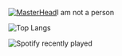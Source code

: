 [![MasterHead](https://files.catbox.moe/f94ftr.jpg)](https://github.com/fukounaglr)I am not a person 

 ![Top Langs](https://github-readme-stats.vercel.app/api/top-langs/?username=fukounaglr&layout=compact)


 ![Spotify recently played](https://spotify-recently-played-readme.vercel.app/api?user=31d2qsiawil3cfgdomg2jia5w4ka)
 
